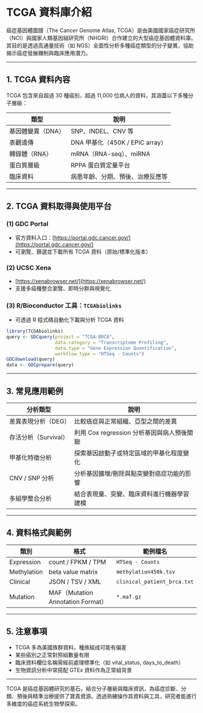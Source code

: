 # TCGA 資料庫介紹

癌症基因體圖譜（The Cancer Genome Atlas, TCGA）是由美國國家癌症研究所（NCI）與國家人類基因組研究所（NHGRI）合作建立的大型癌症基因體資料庫。其目的是透過高通量技術（如 NGS）全面性分析多種癌症類型的分子變異，協助揭示癌症發展機制與臨床應用潛力。

---

## 1. TCGA 資料內容

TCGA 包含來自超過 30 種癌別、超過 11,000 位病人的資料，其涵蓋以下多種分子層級：

| 類型         | 說明                         |
| ---------- | -------------------------- |
| 基因體變異（DNA） | SNP、INDEL、CNV 等            |
| 表觀遺傳       | DNA 甲基化（450K / EPIC array） |
| 轉錄體（RNA）   | mRNA（RNA-seq）、miRNA        |
| 蛋白質層級      | RPPA 蛋白質定量平台               |
| 臨床資料       | 病患年齡、分期、預後、治療反應等           |

---

## 2. TCGA 資料取得與使用平台

### (1) GDC Portal

* 官方資料入口：[https://portal.gdc.cancer.gov/](https://portal.gdc.cancer.gov/)
* 可瀏覽、篩選並下載所有 TCGA 資料（原始/標準化版本）

### (2) UCSC Xena

* [https://xenabrowser.net/](https://xenabrowser.net/)
* 支援多癌種整合瀏覽、即時分群與視覺化

### (3) R/Bioconductor 工具：`TCGAbiolinks`

* 可透過 R 程式碼自動化下載與分析 TCGA 資料

```r
library(TCGAbiolinks)
query <- GDCquery(project = "TCGA-BRCA",
                  data.category = "Transcriptome Profiling",
                  data.type = "Gene Expression Quantification",
                  workflow.type = "HTSeq - Counts")
GDCdownload(query)
data <- GDCprepare(query)
```

---

## 3. 常見應用範例

| 分析類型           | 說明                            |
| -------------- | ----------------------------- |
| 差異表現分析（DEG）    | 比較癌症與正常組織、亞型之間的差異             |
| 存活分析（Survival） | 利用 Cox regression 分析基因與病人預後關聯 |
| 甲基化特徵分析        | 探索基因啟動子或特定區域的甲基化程度變化          |
| CNV / SNP 分析   | 分析基因擴增/刪除與點突變對癌症功能的影響         |
| 多組學整合分析        | 結合表現量、突變、臨床資料進行機器學習建模         |

---

## 4. 資料格式與範例

| 類別          | 格式                              | 範例檔名                        |
| ----------- | ------------------------------- | --------------------------- |
| Expression  | count / FPKM / TPM              | `HTSeq - Counts`            |
| Methylation | beta value matrix               | `methylation450k.tsv`       |
| Clinical    | JSON / TSV / XML                | `clinical_patient_brca.txt` |
| Mutation    | MAF（Mutation Annotation Format） | `*.maf.gz`                  |

---

## 5. 注意事項

* TCGA 多為美國族群資料，種族組成可能有偏差
* 某些癌別之正常對照組數量有限
* 臨床資料欄位名稱需經前處理標準化（如 vital\_status, days\_to\_death）
* 生物資訊分析中常搭配 GTEx 資料作為正常組背景

---

TCGA 是癌症基因體研究的基石，結合分子層級與臨床資訊，為癌症診斷、分類、預後與精準治療提供了寶貴資源。透過熟練操作其資料與工具，研究者能進行多維度的癌症系統生物學探索。
